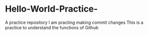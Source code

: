 # Hello-World-Practice-
A practice repository 
I am practing making commit changes 
This is a practice to understand the functions of Github 

